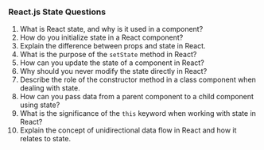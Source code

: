 ### React.js State Questions

1. What is React state, and why is it used in a component?
2. How do you initialize state in a React component?
3. Explain the difference between props and state in React.
4. What is the purpose of the `setState` method in React?
5. How can you update the state of a component in React?
6. Why should you never modify the state directly in React?
7. Describe the role of the constructor method in a class component when dealing with state.
8. How can you pass data from a parent component to a child component using state?
9. What is the significance of the `this` keyword when working with state in React?
10. Explain the concept of unidirectional data flow in React and how it relates to state.
